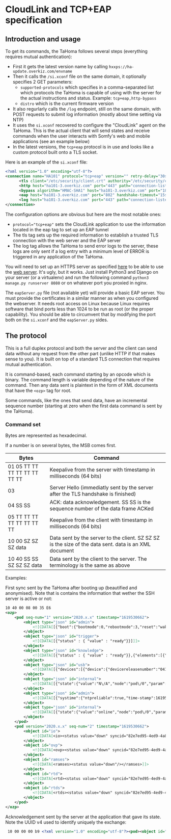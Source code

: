 # CloudLink and TCP+EAP specification

## Introduction and usage

To get its commands, the TaHoma follows several steps (everything requires mutual authentication):

* First it gets the latest version name by calling `hxxps://ha-update.overkiz.com/envname`
* Then it calls the `/si.xconf` file on the same domain, it optionally specifies 2 GET parameters:
  * `supported-protocols` which specifies in a comma-separated list which protocols the TaHoma is capable of using with the server for the actual instructions and status. Example: `tcp+eap,http-bypass`
  * `distro` which is the current firmware version
* It also regurlarly calls the `/log` endpoint, still on the same domain, with POST requests to submit log information (mostly about time setting via NTP)
* It uses the `si.xconf` recovered to configure the "CloudLink" agent on the TaHoma. This is the actual client that will send states and receive commands when the user interacts with Somfy's web and mobile applications (see an example below)
* In the latest versions, the `tcp+eap` protocol is in use and looks like a custom protocol built onto a TLS socket.

Here is an example of the `si.xconf` file:

```xml
<?xml version="1.0" encoding="utf-8"?>
<connection name="HA101" protocol="tcp+eap" version="" retry-delay="30s" buffering-delay="500ms">
      <tls client="/etc/security/client.crt" authority="/etc/security/ca.crt" key="/etc/security/client.key"/>
      <http host="ha101-3.overkiz.com" port="443" path="connection-listener/cl" timeout="30s" connection-timeout="15s"/>
      <bypass algorithm="HMAC-SHA1" host="ha101-3.overkiz.com" port="18888" interval="20s" timeout="5s" retry="5" anti-replay="true" serial="/etc/security/ca.crt"/>
      <eap host="ha101-3.overkiz.com" port="802" handshake-timeout="15s" keep-alive="20s" server-timeout="30s" time-to-live="4h" max-queued="100"/>
      <log host="ha101-3.overkiz.com" port="443" path="connection-listener/log" backlog="0"/>
</connection>
```

The configuration options are obvious but here are the most notable ones:

* `protocol="tcp+eap"` sets the CloudLink application to use the information located in the eap tag to set up an EAP tunnel
* The tls tag sets up the required information to establish a trusted TLS connection with the web server and the EAP server
* The log tag allows the TaHoma to send error logs to the server, these logs are only sent if a log entry with a minimum level of ERROR is triggered in any application of the TaHoma.

You will need to set up an HTTPS server as specified [here](./SSLMitm.md) to be able to use the [web server](../scripts/web-update/). It's ugly, but it works. Just install Python3 and Django on your server (or a virtualenv) and run the following command `python3 manage.py runserver 8080` or on whatever port you proxied in nginx.

The `eapServer.py` file (not available yet) will provide a basic EAP server. You must provide the certificates in a similar manner as when you configured the webserver. It needs root access on Linux because Linux requires software that bind ports less than 1024 to be run as root (or the proper capability). You should be able to circumvent that by modifying the port both on the `si.xconf` and the `eapServer.py` sides.

## The protocol

This is a full duplex protocol and both the server and the client can send data without any request from the other part (unlike HTTP if that makes sense to you). It is built on top of a standard TLS connection that requires mutual authentication.

It is command-based, each command starting by an opcode which is binary. The command length is variable depending of the nature of the command. Then any data sent is plaintext in the form of XML documents that have the `<ozp>` tag for root.

Some commands, like the ones that send data, have an incremental sequence number (starting at zero when the first data command is sent by the TaHoma).

### Command set 

Bytes are represented as hexadecimal.

If a number is on several bytes, the MSB comes first.

| Bytes                         |      Command                                                                                          |
|-------------------------------|-------------------------------------------------------------------------------------------------------|
| 01 05 TT TT TT TT TT TT TT TT | Keepalive from the server with timestamp in milliseconds (64 bits)                                    |
| 03                            | Server Hello (immediatly sent by the server after the TLS handshake is finished)                      |
| 04 SS SS                      | ACK: data acknowledgement. SS SS is the sequence number of the data frame ACKed                       |
| 05 TT TT TT TT TT TT TT TT    | Keepalive from the client with timestamp in milliseconds (64 bits)                                    |
| 10 00 SZ SZ SZ data           | Data sent by the server to the client. SZ SZ SZ is the size of the data sent. data is an XML document |
| 10 40 SS SS SZ SZ SZ data     | Data sent by the client to the server. The terminology is the same as above                           |

Examples:

First sync sent by the TaHoma after booting up (beautified and anonymised). Note that is contains the information that wether the SSH server is active or not:

```xml
10 40 00 08 00 35 E6
<ozp>
	<pod seq-num="1" version="2020.x.x" timestamp="1619530662">
		<object type="json" id="admin">
			<![CDATA[[{"boot":{"bootmode":0,"rebootmode":3,"reset":"wakeup"}}]]]>
		</object>
		<object type="json" id="trigger">
			<![CDATA[[{"status" : { "value" : "ready"}}]]]>
		</object>
		<object type="json" id="knowledge">
			<![CDATA[[{"status" : { "value" : "ready"}},{"elements":[{"category":"utils","hash":"2ae66f90b7788ab8950e8f81b829c947","name":"global"},{"category":"protocol:database","hash":"2ae66f90b7788ab8950e8f81b829c947","name":"internal"},{"category":"protocol:database","hash":"2ae66f90b7788ab8950e8f81b829c947","name":"io"},{"category":"protocol:database","hash":"2ae66f90b7788ab8950e8f81b829c947","name":"zigbee"},{"category":"protocol:database","hash":"2ae66f90b7788ab8950e8f81b829c947","name":"enocean"},{"category":"protocol:database","hash":"2ae66f90b7788ab8950e8f81b829c947","name":"ovp"},{"category":"protocol:database","hash":"2ae66f90b7788ab8950e8f81b829c947","name":"rts"}]}]]]>
		</object>
		<object type="json" id="usb">
			<![CDATA[[{"devices":[{"device":{"devicereleasenumber":"0414","productdefinition":"EHCI Host Controller","deviceprotocol":"00","interfaceprotocol":"00","deviceclass":"09","interfacesubclass":"00","devicesubclasscode":"00","devicepath":"\/devices\/platform\/ahb\/700000.ehci\/usb1\/1-0:1.0","interfaceclass":"09","manufacturer":"Linux 4.14.199 ehci_hcd","version":" 2.00","vendorid":"1d6b","productid":"0002"}},{"device":{"devicereleasenumber":"0414","productdefinition":"USB Host Controller","deviceprotocol":"00","interfaceprotocol":"00","deviceclass":"09","interfacesubclass":"00","devicesubclasscode":"00","devicepath":"\/devices\/platform\/ahb\/600000.ohci\/usb2\/2-0:1.0","interfaceclass":"09","manufacturer":"Linux 4.14.199 ohci_hcd","version":" 1.10","vendorid":"1d6b","productid":"0001"}}]},{"status" : { "value" : "ready"}}]]]>
		</object>
		<object type="json" id="internal">
			<![CDATA[[{"state":{"value":"N\/A","node":"pod\/0","param":"ip"}},{"state":{"value":0,"node":"alarm\/0","param":"currentMode"}},{"state":{"value":"notDetected","node":"alarm\/0","param":"intrusion"}},{"state":{"value":0,"node":"alarm\/0","param":"targetMode"}},{"state":{"value":30,"node":"alarm\/0","param":"delay"}},{"state":{"value":"alarm name","node":"alarm\/0","param":"name"}},{"state":{"value":"at91-kizbox2-ec;at91-kizbox2-simu;at91-kizbox2-tahoma;at91-kizbox2;","node":"pod\/0","param":"supportedUI"}},{"state":{"value":"PG","node":"pod\/0","param":"countryCode"}},{"state":{"value":"no","node":"pod\/0","param":"batteryPowered"}},{"state":{"value":"yes","node":"pod\/0","param":"stateTrigger"}},{"state":{"value":"yes","node":"pod\/0","param":"calendarTrigger"}},{"state":{"value":0,"node":"pod\/0","param":"lightingLedPodMode"}},{"state":{"value":"5","node":"pod\/0","param":"commitedMemory"}},{"state":{"value":"ACTIVE","node":"pod\/0","param":"mode"}},{"state":{"value":"0.02","node":"pod\/0","param":"load"}},{"state":{"value":"at91-kizbox2-tahoma","node":"pod\/0","param":"UI"}},{"state":{"value":"13","node":"pod\/0","param":"usedMemory"}},{"state":{"value":[{"status":"active","hash":"2ae66f90b7788ab8950e8f81b829c947","version":"2020.x.x-xx","id":"root"},{"status":"active","hash":"2ae66f90b7788ab8950e8f81b829c947","version":"2020.x.x-xx","id":"apps"},{"status":"active","version":"unknown","id":"bootstrap"},{"status":"inactive","hash":"2ae66f90b7788ab8950e8f81b829c947","version":"2020.x.x-x","id":"rootB"},{"status":"active","hash":"2ae66f90b7788ab8950e8f81b829c947","version":"2020.xx-xxxxxxxxxxxxxx","id":"bootloader"},{"status":"active","id":"security"},{"status":"inactive","version":"unknown","id":"appsB"}],"node":"pod\/0","param":"updateStatus"}},{"state":{"value":"Box","node":"pod\/0","param":"name"}},{"state":{"value":"offline","node":"pod\/0","param":"networkConnectivity"}},{"state":{"value":"yes","node":"pod\/0","param":"stateTrigger"}},{"state":{"value":"ACTIVE","node":"pod\/0","param":"mode"}},{"state":{"value":"yes","node":"pod\/0","param":"calendarTrigger"}},{"status" : { "value" : "ready"}}]]]>
		</object>
		<object type="json" id="admin">
			<![CDATA[[{"systime":{"ntpreliable":true,"time-stamp":1619530662}},{"uptime":{"seconds":23}},{"systime":{"ntpreliable":true,"time-stamp":1619530662}},{"coredump":{"enabled":false}},{"ssh":{"enabled":true}},{"status" : { "value" : "ready"}}]]]>
		</object>
		<object type="json" id="internal">
			<![CDATA[[{"state":{"value":"online","node":"pod\/0","param":"networkConnectivity"}}]]]>
		</object>
	</pod>
	<pod version="2020.x.x" seq-num="2" timestamp="1619530662">
		<object id="io">
			<![CDATA[<io><status value="down" syncid="82e7ed95-4ed9-4a8f-bfb9-a749f5da4d68"/></io>]]>
		</object>
		<object id="ovp">
			<![CDATA[<ovp><status value="down" syncid="82e7ed95-4ed9-4a8f-bfb9-a749f5da4d68"/></ovp>]]>
		</object>
		<object id="ramses">
			<![CDATA[<ramses><status value="down"/></ramses>]]>
		</object>
		<object id="rtd">
			<![CDATA[<rtd><status value="down" syncid="82e7ed95-4ed9-4a8f-bfb9-a749f5da4d68"/></rtd>]]>
		</object>
		<object id="rtds">
			<![CDATA[<rtds><status value="down" syncid="82e7ed95-4ed9-4a8f-bfb9-a749f5da4d68"/></rtds>]]>
		</object>
	</pod>
</ozp>
```

Acknowledgement sent by the server at the application that gave its state. Note the UUID v4 used to identify uniquely the exchange:

```xml
 10 00 00 00 b9 <?xml version="1.0" encoding="utf-8"?><pod><object id="io"><![CDATA[<?xml version="1.0" encoding="utf-8"?><io><ack syncid="82e7ed95-4ed9-4a8f-bfb9-a749f5da4d68"/></io>]]></object></pod>
```
